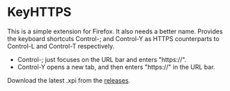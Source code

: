 # KeyHTTPS

This is a simple extension for Firefox. It also needs a better name. Provides
the keyboard shortcuts Control-; and Control-Y as HTTPS counterparts to
Control-L and Control-T respectively.

* Control-; just focuses on the URL bar and enters "https://".
* Control-Y opens a new tab, and then enters "https://" in the URL bar.

Download the latest .xpi from the
[releases](https://github.com/Jonathan50/keyhttps/releases).
